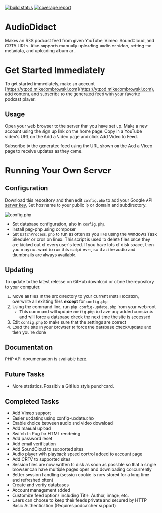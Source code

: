 [![build status](http://git.home.mikedombrowski.com/mdombrowski/AudioDidact/badges/master/build.svg)](http://git.home.mikedombrowski.com/mdombrowski/AudioDidact/commits/master)
[![coverage report](http://git.home.mikedombrowski.com/mdombrowski/AudioDidact/badges/master/coverage.svg)](http://git.home.mikedombrowski.com/mdombrowski/AudioDidact/commits/master)


# AudioDidact
Makes an RSS podcast feed from given YouTube, Vimeo, SoundCloud, and CRTV URLs. Also supports manually uploading audio
 or video, setting the metadata, and uploading album art. 

# Get Started Immediately
To get started immediately, make an account [https://ytpod.mikedombrowski.com](https://ytpod.mikedombrowski.com), add content, and subscribe to the generated feed with your favorite podcast player.

## Usage
Open your web browser to the server that you have set up. Make a new account using the sign up link on the home page. Copy in a YouTube video's URL on the Add a Video page and click Add Video to Feed.

Subscribe to the generated feed using the URL shown on the Add a Video page to receive updates as they come.

# Running Your Own Server
## Configuration
Download this repository and then edit `config.php` to add your [Google API server key.](https://console.developers.google.com/apis/credentials)
Set hostname to your public ip or domain and subdirectory.

![config.php](https://raw.githubusercontent.com/md100play/PodTube/master/README-images/config-php.PNG)

- Set database configuration, also in `config.php`.
- Install pug-php using composer
- Set `batchProcess.php` to run as often as you like using the Windows Task Sheduler or cron on linux. This script is used to delete files once they are kicked out of every user's feed. If you have lots of disk space, then you may not want to run this script ever, so that the audio and thumbnails are always available.

## Updating
To update to the latest release on GitHub download or clone the repository to your computer. 
1. Move all files in the src directory to your current install location, overwrite all existing files **except** for `config.php`
2. Using the command line, run `php config-update.php` from your web root
   - This command will update `config.php` to have any added constants and will force a database check the next time the site is accessed
3. Edit `config.php` to make sure that the settings are correct
4. Load the site in your browser to force the database check/update and then you're done


## Documentation
PHP API documentation is available [here](https://md100play.github.io/AudioDidact/html/index.html).

## Future Tasks
- More statistics. Possibly a GitHub style punchcard.

## Completed Tasks
- Add Vimeo support
- Easier updating using config-update.php
- Enable choice between audio and video download
- Add manual upload
- Switch to Pug for HTML rendering
- Add password reset
- Add email verification
- Add SoundCloud to supported sites
- Audio player with playback speed control added to account page
- Add CRTV to supported sites
- Session files are now written to disk as soon as possible so that a single browser can have multiple pages open and downloading concurrently
- Better session handling (session cookie is now stored for a long time and refreshed often)
- Create and verify databases
- Account management added
- Customize feed options including Title, Author, image, etc.
- Users can choose to keep their feeds private and secured by HTTP Basic Authentication (Requires podcatcher support)

